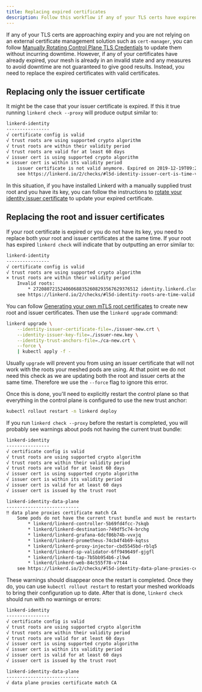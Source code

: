 ```yaml
---
title: Replacing expired certificates
description: Follow this workflow if any of your TLS certs have expired.
---
```


If any of your TLS certs are approaching expiry and you are not relying on an
external certificate management solution such as `cert-manager`, you can follow
[Manually Rotating Control Plane TLS Credentials](manually-rotating-control-plane-tls-credentials/)
to update them without incurring downtime. However, if any of your certificates
have already expired, your mesh is already in an invalid state and any measures
to avoid downtime are not guaranteed to give good results. Instead, you need to
replace the expired certificates with valid certificates.

## Replacing only the issuer certificate

It might be the case that your issuer certificate is expired. If this it true
running `linkerd check --proxy` will produce output similar to:

```bash
linkerd-identity
----------------
√ certificate config is valid
√ trust roots are using supported crypto algorithm
√ trust roots are within their validity period
√ trust roots are valid for at least 60 days
√ issuer cert is using supported crypto algorithm
× issuer cert is within its validity period
    issuer certificate is not valid anymore. Expired on 2019-12-19T09:21:08Z
    see https://linkerd.io/2/checks/#l5d-identity-issuer-cert-is-time-valid for hints
```

In this situation, if you have installed Linkerd with a manually supplied trust
root and you have its key, you can follow the instructions to
[rotate your identity issuer certificate](manually-rotating-control-plane-tls-credentials/#rotating-the-identity-issuer-certificate)
to update your expired certificate.

## Replacing the root and issuer certificates

If your root certificate is expired or you do not have its key, you need to
replace both your root and issuer certificates at the same time. If your root
has expired `linkerd check` will indicate that by outputting an error similar
to:

```bash
linkerd-identity
----------------
√ certificate config is valid
√ trust roots are using supported crypto algorithm
× trust roots are within their validity period
    Invalid roots:
        * 272080721524060688352608293567629376512 identity.linkerd.cluster.local not valid anymore. Expired on 2019-12-19T10:05:31Z
    see https://linkerd.io/2/checks/#l5d-identity-roots-are-time-valid for hints
```

You can follow [Generating your own mTLS root certificates](generate-certificates/#generating-the-certificates-with-step)
to create new root and issuer certificates. Then use the `linkerd upgrade`
command:

```bash
linkerd upgrade \
    --identity-issuer-certificate-file=./issuer-new.crt \
    --identity-issuer-key-file=./issuer-new.key \
    --identity-trust-anchors-file=./ca-new.crt \
    --force \
    | kubectl apply -f -
```

Usually `upgrade` will prevent you from using an issuer certificate that
will not work with the roots your meshed pods are using. At that point we
do not need this check as we are updating both the root and issuer certs at
the same time. Therefore we use the `--force` flag to ignore this error.

Once this is done, you'll need to explicitly restart the control plane so that
everything in the control plane is configured to use the new trust anchor:

```bash
kubectl rollout restart -n linkerd deploy
```

If you run `linkerd check --proxy` before the restart is completed, you will
probably see warnings about pods not having the current trust bundle:

```bash
linkerd-identity
----------------
√ certificate config is valid
√ trust roots are using supported crypto algorithm
√ trust roots are within their validity period
√ trust roots are valid for at least 60 days
√ issuer cert is using supported crypto algorithm
√ issuer cert is within its validity period
√ issuer cert is valid for at least 60 days
√ issuer cert is issued by the trust root

linkerd-identity-data-plane
---------------------------
‼ data plane proxies certificate match CA
    Some pods do not have the current trust bundle and must be restarted:
        * linkerd/linkerd-controller-5b69fd4fcc-7skqb
        * linkerd/linkerd-destination-749df5c74-brchg
        * linkerd/linkerd-grafana-6dcf86b74b-vvxjq
        * linkerd/linkerd-prometheus-74cb4f4b69-kqtss
        * linkerd/linkerd-proxy-injector-cbd5545bd-rblq5
        * linkerd/linkerd-sp-validator-6ff949649f-gjgfl
        * linkerd/linkerd-tap-7b5bb954b6-zl9w6
        * linkerd/linkerd-web-84c555f78-v7t44
    see https://linkerd.io/2/checks/#l5d-identity-data-plane-proxies-certs-match-ca for hints

```

These warnings should disappear once the restart is completed. Once they do,
you can use `kubectl rollout restart` to restart your meshed workloads to
bring their configuration up to date. After that is done, `linkerd check`
should run with no warnings or errors:

```bash
linkerd-identity
----------------
√ certificate config is valid
√ trust roots are using supported crypto algorithm
√ trust roots are within their validity period
√ trust roots are valid for at least 60 days
√ issuer cert is using supported crypto algorithm
√ issuer cert is within its validity period
√ issuer cert is valid for at least 60 days
√ issuer cert is issued by the trust root

linkerd-identity-data-plane
---------------------------
√ data plane proxies certificate match CA
```
